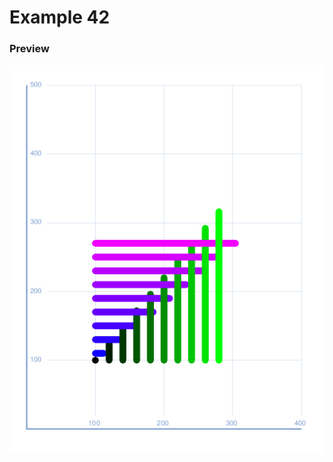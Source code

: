 # Example 42

### Preview
![Example 42](https://github.com/IvanSostarko/postscript-examples/blob/master/Example42/Example42.jpg)